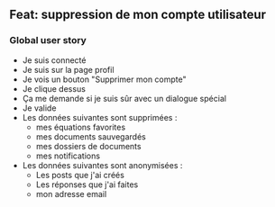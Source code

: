 ## Feat: suppression de mon compte utilisateur

### Global user story

- Je suis connecté
- Je suis sur la page profil
- Je vois un bouton "Supprimer mon compte"
- Je clique dessus
- Ça me demande si je suis sûr avec un dialogue spécial
- Je valide
- Les données suivantes sont supprimées :
	* mes équations favorites
	* mes documents sauvegardés
	* mes dossiers de documents
	* mes notifications
- Les données suivantes sont anonymisées :
	* Les posts que j'ai créés
	* Les réponses que j'ai faites
	* mon adresse email

